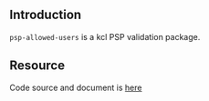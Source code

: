 ## Introduction

`psp-allowed-users` is a kcl PSP validation package.

## Resource

Code source and document is [here](https://github.com/kcl-lang/artifacthub/tree/main/psp-allowed-users)
